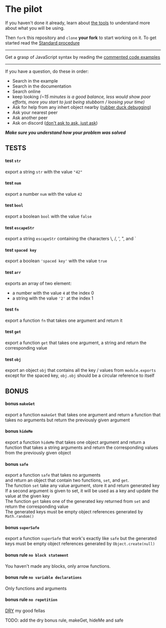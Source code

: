 # The pilot
If you haven't done it already, learn about [the tools](https://nan.ci/js-tools/)
to understand more about what you will be using.

Then `fork` this repository and `clone` **your fork** to start working on it.
To get started read the [Standard procedure](https://nan.ci/js-standard-procedure)

------

Get a grasp of JavaScript syntax by reading the 
[commented code examples](https://nan.ci/js-examples)

------

If you have a question, do these in order:
 - Search in the example
 - Search in the documentation
 - Search online
 - keep looking *(~15 minutes is a good balance, less would show poor efforts, more you start to just being stubborn / loosing your time)*
 - Ask for help from any inhert object nearby
  ([rubber duck debugging](https://en.wikipedia.org/wiki/Rubber_duck_debugging))
 - Ask your nearest peer
 - Ask another peer
 - Ask on discord
  ([don't ask to ask, just ask](http://sol.gfxile.net/dontask.html))

***Make sure you understand how your problem was solved***


## TESTS
#### test `str`
export a string `str` with the value `"42"`

#### test `num`
export a number `num` with the value `42`

#### test `bool`
export a boolean `bool` with the value `false`

#### test `escapeStr`
export a string `escapeStr` containing the characters \\, /, ', ", and `

#### test `spaced key`
export a boolean `'spaced key'` with the value `true`

#### test `arr`
exports an array of two element:
 - a number with the value `4` at the index 0
 - a string with the value `'2'` at the index 1

#### test `fn`
export a function `fn` that takes one argument and return it

#### test `get`
export a function `get` that takes one argument, a string
and return the corresponding value

#### test `obj`
export an object `obj` that contains all the key / values from `module.exports`
except for the spaced key, `obj.obj` should be a circular reference to itself



## BONUS
#### bonus `makeGet`
export a function `makeGet` that takes one argument and return a function that
takes no arguments but return the previously given argument

#### bonus `hideMe`
export a function `hideMe` that takes one object argument
and return a function that takes a string arguments and return the corresponding
values from the previously given object

#### bonus `safe`
export a function `safe` that takes no arguments  
and return an object that contain two functions, `set`, and `get`.  
The function `set` take any value argument, store it and return generated key  
If a second argument is given to set, it will be used as a key
and update the value at the given key  
The function `get` takes one of the generated key returned from `set`
and return the corresponding value  
The generated keys must be empty object references generated by `Math.random()`


#### bonus `superSafe`
export a function `superSafe` that work's exactly like `safe` but the generated
keys must be empty object references generated by `Object.create(null)`

#### bonus rule `no block statement`
You haven't made any blocks, only arrow functions.

#### bonus rule `no variable declarations`
Only functions and arguments

#### bonus rule `no repetition`
[DRY](https://en.wikipedia.org/wiki/Don%27t_repeat_yourself) my good fellas


TODO:
add the dry bonus rule, makeGet, hideMe and safe
